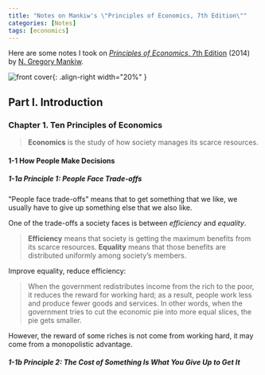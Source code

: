```yaml
---
title: "Notes on Mankiw's \"Principles of Economics, 7th Edition\""
categories: [Notes]
tags: [economics]
---
```


Here are some notes I took on [*Principles of Economics*, 7th Edition](https://www.cengage.com/c/principles-of-economics-7e-mankiw/9781285165875PF/) (2014) by [N. Gregory Mankiw](https://scholar.harvard.edu/mankiw/home).

![front cover](https://www.cengage.com/covers/imageServlet?image_type=LRGFC&catalog=cengage&epi=42577214915126807451484525927531744829){: .align-right width="20%" }

## Part I. Introduction

### Chapter 1. Ten Principles of Economics

> **Economics** is the study of how society manages its scarce resources.

#### 1-1 How People Make Decisions

##### 1-1a Principle 1: People Face Trade-offs

"People face trade-offs" means that to get something that we like, we usually have to give up something else that we also like.

One of the trade-offs a society faces is between *efficiency* and *equality*.

> **Efficiency** means that society is getting the maximum benefits from its scarce resources. **Equality** means that those benefits are distributed uniformly among society’s members.

Improve equality, reduce efficiency:

> When the government redistributes income from the rich to the poor, it reduces the reward for working hard; as a result, people work less and produce fewer goods and services. In other words, when the government tries to cut the economic pie into more equal slices, the pie gets smaller.

However, the reward of some riches is not come from working hard, it may come from a monopolistic advantage.

##### 1-1b Principle 2: The Cost of Something Is What You Give Up to Get It
